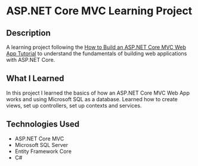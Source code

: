 # ASP.NET Core MVC Learning Project

## Description
A learning project following the [How to Build an ASP.NET Core MVC Web App Tutorial](https://www.youtube.com/watch?v=QtiM87MV27w&t=1843s) to understand the fundamentals of building web applications with ASP.NET Core.

## What I Learned
In this project I learned the basics of how an ASP.NET Core MVC Web App works and using Microsoft SQL as a database. Learned how to create views, set up controllers, set up contexts and services.

## Technologies Used
- ASP.NET Core MVC
- Microsoft SQL Server
- Entity Framework Core
- C#
